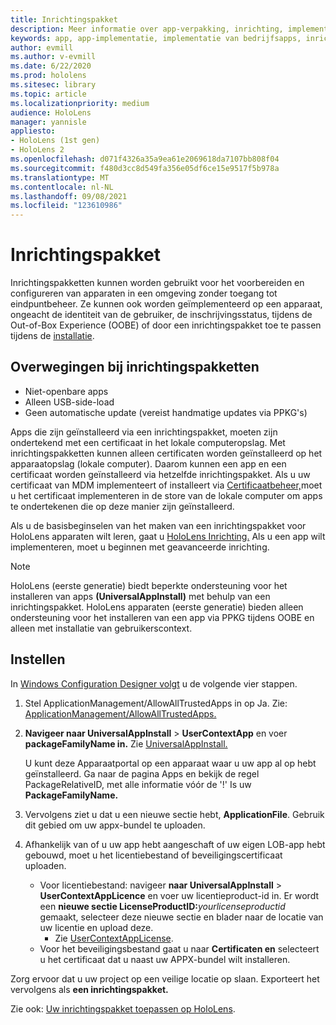 ```yaml
---
title: Inrichtingspakket
description: Meer informatie over app-verpakking, inrichting, implementatie en implementatie van bedrijfsapps voor HoloLens apparaten.
keywords: app, app-implementatie, implementatie van bedrijfsapps, inrichting
author: evmill
ms.author: v-evmill
ms.date: 6/22/2020
ms.prod: hololens
ms.sitesec: library
ms.topic: article
ms.localizationpriority: medium
audience: HoloLens
manager: yannisle
appliesto:
- HoloLens (1st gen)
- HoloLens 2
ms.openlocfilehash: d071f4326a35a9ea61e2069618da7107bb808f04
ms.sourcegitcommit: f480d3cc8d549fa356e05df6ce15e9517f5b978a
ms.translationtype: MT
ms.contentlocale: nl-NL
ms.lasthandoff: 09/08/2021
ms.locfileid: "123610986"
---
```

# <a name="provisioning-package"></a>Inrichtingspakket

Inrichtingspakketten kunnen worden gebruikt voor het voorbereiden en configureren van apparaten in een omgeving zonder toegang tot eindpuntbeheer. Ze kunnen ook worden geïmplementeerd op een apparaat, ongeacht de identiteit van de gebruiker, de inschrijvingsstatus, tijdens de Out-of-Box Experience (OOBE) of door een inrichtingspakket toe te passen tijdens de [installatie](/hololens/hololens-provisioning##apply-a-provisioning-package-to-hololens-during-setup).

## <a name="provisioning-packages-considerations"></a>Overwegingen bij inrichtingspakketten

* Niet-openbare apps
* Alleen USB-side-load
* Geen automatische update (vereist handmatige updates via PPKG's)

Apps die zijn geïnstalleerd via een inrichtingspakket, moeten zijn ondertekend met een certificaat in het lokale computeropslag. Met inrichtingspakketten kunnen alleen certificaten worden geïnstalleerd op het apparaatopslag (lokale computer). Daarom kunnen een app en een certificaat worden geïnstalleerd via hetzelfde inrichtingspakket. Als u uw certificaat van MDM implementeert of installeert via [Certificaatbeheer,](certificate-manager.md)moet u het certificaat implementeren in de store van de lokale computer om apps te ondertekenen die op deze manier zijn geïnstalleerd.

Als u de basisbeginselen van het maken van een inrichtingspakket voor HoloLens apparaten wilt leren, gaat u [HoloLens Inrichting.](/hololens/hololens-provisioning) Als u een app wilt implementeren, moet u beginnen met geavanceerde inrichting.

> [!NOTE]
> HoloLens (eerste generatie) biedt beperkte ondersteuning voor het installeren van apps **(UniversalAppInstall)** met behulp van een inrichtingspakket. HoloLens apparaten (eerste generatie) bieden alleen ondersteuning voor het installeren van een app via PPKG tijdens OOBE en alleen met installatie van gebruikerscontext.

## <a name="setup"></a>Instellen

In [Windows Configuration Designer volgt](https://www.microsoft.com/store/productId/9NBLGGH4TX22) u de volgende vier stappen.

1. Stel ApplicationManagement/AllowAllTrustedApps in op Ja. Zie: [ApplicationManagement/AllowAllTrustedApps.](/windows/client-management/mdm/policy-csp-applicationmanagement#applicationmanagement-allowalltrustedapps)

2. **Navigeer naar UniversalAppInstall**  >  **UserContextApp** en voer **packageFamilyName in.** Zie [UniversalAppInstall.](/windows/configuration/wcd/wcd-universalappinstall)

   U kunt deze Apparaatportal op een apparaat waar u uw app al op hebt geïnstalleerd. Ga naar de pagina Apps en bekijk de regel PackageRelativeID, met alle informatie vóór de '!' Is uw **PackageFamilyName.**

3. Vervolgens ziet u dat u een nieuwe sectie hebt, **ApplicationFile**. Gebruik dit gebied om uw appx-bundel te uploaden.

4. Afhankelijk van of u uw app hebt aangeschaft of uw eigen LOB-app hebt gebouwd, moet u het licentiebestand of beveiligingscertificaat uploaden.

    - Voor licentiebestand: navigeer **naar UniversalAppInstall**  >  **UserContextAppLicence** en voer uw licentieproduct-id in. Er wordt een <b>nieuwe sectie LicenseProductID:</b><i>yourlicenseproductid</i> gemaakt, selecteer deze nieuwe sectie en blader naar de locatie van uw licentie en upload deze.
        - Zie [UserContextAppLicense](/windows/configuration/wcd/wcd-universalappinstall#usercontextapplicense).
    - Voor het beveiligingsbestand gaat u naar **Certificaten en** selecteert u het certificaat dat u naast uw APPX-bundel wilt installeren.

Zorg ervoor dat u uw project op een veilige locatie op slaan. Exporteert het vervolgens als **een inrichtingspakket.**   

Zie ook: [Uw inrichtingspakket toepassen op HoloLens](/hololens/hololens-provisioning#apply-a-provisioning-package-to-hololens-during-setup).
